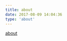 ```yaml
---
title: about
date: 2017-08-09 14:04:36
type: 'about'
---
```

[about](http://wangyaxing.deercv.com/)
